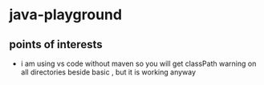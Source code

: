 # java-playground

<h2>points of interests</h1>
<ul>
<li>i am using vs code without maven so you will get classPath warning on all directories beside basic , but it is working anyway</li>
</ul>
